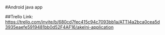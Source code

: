 #Android java app

##Trello Link: https://trello.com/invite/b/680cd7fec415c94c7093bb1a/ATTI4a2bca0cea5d3935eaefe5919481bb0d52F4AF16/akelni-application